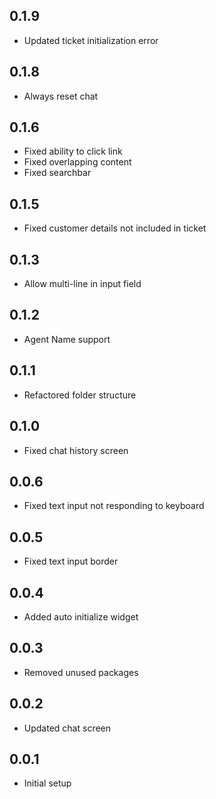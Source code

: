 ## 0.1.9
* Updated ticket initialization error 
## 0.1.8
* Always reset chat
## 0.1.6
* Fixed ability to click link
* Fixed overlapping content
* Fixed searchbar 
## 0.1.5
* Fixed customer details not included in ticket 
## 0.1.3
* Allow multi-line in input field
## 0.1.2
* Agent Name support
## 0.1.1
* Refactored folder structure
## 0.1.0
* Fixed chat history screen
## 0.0.6
* Fixed text input not responding to keyboard
## 0.0.5
* Fixed text input border
## 0.0.4
* Added auto initialize widget
## 0.0.3
* Removed unused packages
## 0.0.2
* Updated chat screen
## 0.0.1

* Initial setup